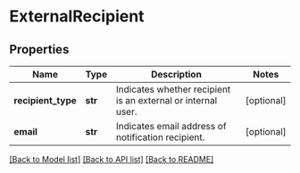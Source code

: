 # ExternalRecipient

## Properties
Name | Type | Description | Notes
------------ | ------------- | ------------- | -------------
**recipient_type** | **str** | Indicates whether recipient is an external or internal user. | [optional] 
**email** | **str** | Indicates email address of notification recipient. | [optional] 

[[Back to Model list]](../README.md#documentation-for-models) [[Back to API list]](../README.md#documentation-for-api-endpoints) [[Back to README]](../README.md)

